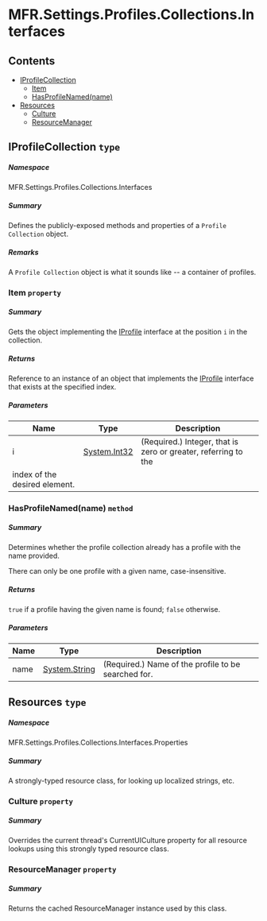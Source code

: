 <a name='assembly'></a>
# MFR.Settings.Profiles.Collections.Interfaces

## Contents

- [IProfileCollection](#T-MFR-Settings-Profiles-Collections-Interfaces-IProfileCollection 'MFR.Settings.Profiles.Collections.Interfaces.IProfileCollection')
  - [Item](#P-MFR-Settings-Profiles-Collections-Interfaces-IProfileCollection-Item-System-Int32- 'MFR.Settings.Profiles.Collections.Interfaces.IProfileCollection.Item(System.Int32)')
  - [HasProfileNamed(name)](#M-MFR-Settings-Profiles-Collections-Interfaces-IProfileCollection-HasProfileNamed-System-String- 'MFR.Settings.Profiles.Collections.Interfaces.IProfileCollection.HasProfileNamed(System.String)')
- [Resources](#T-MFR-Settings-Profiles-Collections-Interfaces-Properties-Resources 'MFR.Settings.Profiles.Collections.Interfaces.Properties.Resources')
  - [Culture](#P-MFR-Settings-Profiles-Collections-Interfaces-Properties-Resources-Culture 'MFR.Settings.Profiles.Collections.Interfaces.Properties.Resources.Culture')
  - [ResourceManager](#P-MFR-Settings-Profiles-Collections-Interfaces-Properties-Resources-ResourceManager 'MFR.Settings.Profiles.Collections.Interfaces.Properties.Resources.ResourceManager')

<a name='T-MFR-Settings-Profiles-Collections-Interfaces-IProfileCollection'></a>
## IProfileCollection `type`

##### Namespace

MFR.Settings.Profiles.Collections.Interfaces

##### Summary

Defines the publicly-exposed methods and properties of a
`Profile Collection` object.

##### Remarks

A `Profile Collection` object is what it sounds like -- a
container of profiles.

<a name='P-MFR-Settings-Profiles-Collections-Interfaces-IProfileCollection-Item-System-Int32-'></a>
### Item `property`

##### Summary

Gets the object implementing the
[IProfile](#T-MFR-Settings-Profiles-Interfaces-IProfile 'MFR.Settings.Profiles.Interfaces.IProfile') interface at the
position `i` in the collection.

##### Returns

Reference to an instance of an object that implements the
[IProfile](#T-MFR-Settings-Profiles-Interfaces-IProfile 'MFR.Settings.Profiles.Interfaces.IProfile') interface that
exists at the specified index.

##### Parameters

| Name | Type | Description |
| ---- | ---- | ----------- |
| i | [System.Int32](http://msdn.microsoft.com/query/dev14.query?appId=Dev14IDEF1&l=EN-US&k=k:System.Int32 'System.Int32') | (Required.) Integer, that is zero or greater, referring to the
index of the desired element. |

<a name='M-MFR-Settings-Profiles-Collections-Interfaces-IProfileCollection-HasProfileNamed-System-String-'></a>
### HasProfileNamed(name) `method`

##### Summary

Determines whether the profile collection already has a profile with the
name provided.



There can only be one profile with a given name, case-insensitive.

##### Returns

`true` if a profile having the given name is found;
`false` otherwise.

##### Parameters

| Name | Type | Description |
| ---- | ---- | ----------- |
| name | [System.String](http://msdn.microsoft.com/query/dev14.query?appId=Dev14IDEF1&l=EN-US&k=k:System.String 'System.String') | (Required.) Name of the profile to be searched for. |

<a name='T-MFR-Settings-Profiles-Collections-Interfaces-Properties-Resources'></a>
## Resources `type`

##### Namespace

MFR.Settings.Profiles.Collections.Interfaces.Properties

##### Summary

A strongly-typed resource class, for looking up localized strings, etc.

<a name='P-MFR-Settings-Profiles-Collections-Interfaces-Properties-Resources-Culture'></a>
### Culture `property`

##### Summary

Overrides the current thread's CurrentUICulture property for all
  resource lookups using this strongly typed resource class.

<a name='P-MFR-Settings-Profiles-Collections-Interfaces-Properties-Resources-ResourceManager'></a>
### ResourceManager `property`

##### Summary

Returns the cached ResourceManager instance used by this class.
